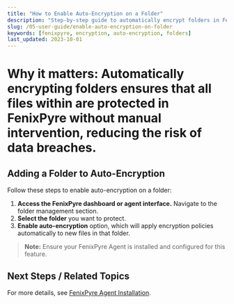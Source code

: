 ```yaml
---
title: "How to Enable Auto-Encryption on a Folder"
description: "Step-by-step guide to automatically encrypt folders in FenixPyre for enhanced data security."
slug: /05-user-guide/enable-auto-encryption-on-folder
keywords: [fenixpyre, encryption, auto-encryption, folders]
last_updated: 2023-10-01
---
```


# Why it matters: Automatically encrypting folders ensures that all files within are protected in FenixPyre without manual intervention, reducing the risk of data breaches.

## Adding a Folder to Auto-Encryption

Follow these steps to enable auto-encryption on a folder:

1. **Access the FenixPyre dashboard or agent interface.** Navigate to the folder management section.
2. **Select the folder** you want to protect.
3. **Enable auto-encryption** option, which will apply encryption policies automatically to new files in that folder.

> **Note:** Ensure your FenixPyre Agent is installed and configured for this feature.

## Next Steps / Related Topics
For more details, see [FenixPyre Agent Installation](/03-setup-&-installation/install-windows-agent.md).

